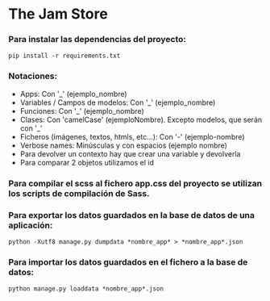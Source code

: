<h1>The Jam Store</h1>

<h3>Para instalar las dependencias del proyecto:</h3>

    pip install -r requirements.txt

<h3>Notaciones:</h3>

<ul>
<li>Apps: Con '_' (ejemplo_nombre)</li>
<li>Variables / Campos de modelos: Con '_' (ejemplo_nombre)</li>
<li>Funciones: Con '_' (ejemplo_nombre)</li>
<li>Clases: Con 'camelCase' (ejemploNombre). Excepto modelos, que serán con '_'</li>
<li>Ficheros (imágenes, textos, htmls, etc...): Con '-' (ejemplo-nombre)</li>
<li>Verbose names: Minúsculas y con espacios (ejemplo nombre)</li>
<li>Para devolver un contexto hay que crear una variable y devolverla</li>
<li>Para comparar 2 objetos utilizamos el id</li>
</ul>


<h3>Para compilar el scss al fichero app.css del proyecto se utilizan los scripts de compilación de Sass.</h3>


<h3>Para exportar los datos guardados en la base de datos de una aplicación:</h3>

    python -Xutf8 manage.py dumpdata *nombre_app* > *nombre_app*.json


<h3>Para importar los datos guardados en el fichero a la base de datos:</h3>

    python manage.py loaddata *nombre_app*.json